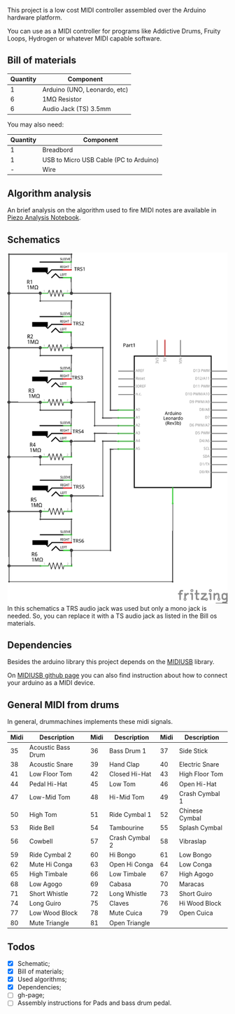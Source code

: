 This project is a low cost MIDI controller assembled over the Arduino hardware platform.

You can use as a MIDI controller for programs like Addictive Drums, Fruity Loops, Hydrogen or whatever MIDI capable software.

## Bill of materials

|Quantity|Component|
|--|--|
|1|Arduino (UNO, Leonardo, etc)|
|6|1MΩ Resistor|
|6|Audio Jack (TS) 3.5mm|

You may also need:

|Quantity|Component|
|--|--|
|1|Breadbord|
|1|USB to Micro USB Cable (PC to Arduino)|
|-|Wire|


## Algorithm analysis

An brief analysis on the algorithm used to fire MIDI notes are available in
[Piezo Analysis Notebook](analysis/piezo-signal-analysis.ipynb).

## Schematics

![Breadboard](images/drumuino_schem.png)
In this schematics a TRS audio jack was used but only a mono jack is needed.
So, you can replace it with a TS audio jack as listed in the Bill os materials.

## Dependencies

Besides the arduino library this project depends on the
[MIDIUSB](https://github.com/arduino-libraries/MIDIUSB) library.

On [MIDIUSB github page](https://github.com/arduino-libraries/MIDIUSB) you can also find instruction about how to connect your arduino as a MIDI device.


## General MIDI from drums

In general, drummachines implements these midi signals.

|Midi|Description       |Midi|Description       |Midi|Description       |
|----|------------------|----|------------------|----|------------------|
|35| Acoustic Bass Drum |36| Bass Drum 1        |37| Side Stick         |
|38| Acoustic Snare     |39| Hand Clap          |40| Electric Snare     |
|41| Low Floor Tom      |42| Closed Hi-Hat      |43| High Floor Tom     |
|44| Pedal Hi-Hat       |45| Low Tom            |46| Open Hi-Hat        |
|47| Low-Mid Tom        |48| Hi-Mid Tom         |49| Crash Cymbal 1     |
|50| High Tom           |51| Ride Cymbal 1      |52| Chinese Cymbal     |
|53| Ride Bell          |54| Tambourine         |55| Splash Cymbal      |
|56| Cowbell            |57| Crash Cymbal 2     |58| Vibraslap          |
|59| Ride Cymbal 2      |60| Hi Bongo           |61| Low Bongo          |
|62| Mute Hi Conga      |63| Open Hi Conga      |64| Low Conga          |
|65| High Timbale       |66| Low Timbale        |67| High Agogo         |
|68| Low Agogo          |69| Cabasa             |70| Maracas            |
|71| Short Whistle      |72| Long Whistle       |73| Short Guiro        |
|74| Long Guiro         |75| Claves             |76| Hi Wood Block      |
|77| Low Wood Block     |78| Mute Cuica         |79| Open Cuica         |
|80| Mute Triangle      |81| Open Triangle      |


## Todos

- [x] Schematic;
- [x] Bill of materials;
- [x] Used algorithms;
- [x] Dependencies;
- [ ] gh-page;
- [ ] Assembly instructions for Pads and bass drum pedal.
